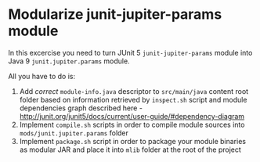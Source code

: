 # Modularize junit-jupiter-params module

In this excercise you need to turn JUnit 5 `junit-jupiter-params` module into Java 9 `junit.jupiter.params` module.

All you have to do is:
1. Add *correct* `module-info.java` descriptor to `src/main/java` content root folder
based on information retrieved by `inspect.sh` script and module dependencies graph described here - http://junit.org/junit5/docs/current/user-guide/#dependency-diagram
2. Implement `compile.sh` scripts in order to compile module sources into `mods/junit.jupiter.params` folder
3. Implement `package.sh` script in order to package your module binaries as modular JAR and place it into `mlib` folder at the root of the project
